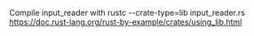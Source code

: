 Compile input_reader with rustc --crate-type=lib input_reader.rs
https://doc.rust-lang.org/rust-by-example/crates/using_lib.html